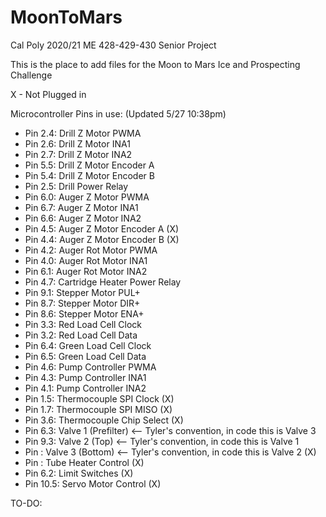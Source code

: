 # MoonToMars
Cal Poly 2020/21 ME 428-429-430 Senior Project

This is the place to add files for the Moon to Mars Ice and Prospecting Challenge


X - Not Plugged in

Microcontroller Pins in use: (Updated 5/27 10:38pm)
- Pin 2.4:  Drill Z Motor PWMA
- Pin 2.6:  Drill Z Motor INA1
- Pin 2.7:  Drill Z Motor INA2
- Pin 5.5:  Drill Z Motor Encoder A
- Pin 5.4:  Drill Z Motor Encoder B
- Pin 2.5:  Drill Power Relay
- Pin 6.0:  Auger Z Motor PWMA
- Pin 6.7:  Auger Z Motor INA1
- Pin 6.6:  Auger Z Motor INA2
- Pin 4.5:  Auger Z Motor Encoder A           (X)
- Pin 4.4:  Auger Z Motor Encoder B           (X)
- Pin 4.2:  Auger Rot Motor PWMA
- Pin 4.0:  Auger Rot Motor INA1
- Pin 6.1:  Auger Rot Motor INA2
- Pin 4.7:  Cartridge Heater Power Relay
- Pin 9.1:  Stepper Motor PUL+
- Pin 8.7:  Stepper Motor DIR+
- Pin 8.6:  Stepper Motor ENA+
- Pin 3.3:  Red Load Cell Clock
- Pin 3.2:  Red Load Cell Data
- Pin 6.4:  Green Load Cell Clock
- Pin 6.5:  Green Load Cell Data
- Pin 4.6:  Pump Controller PWMA
- Pin 4.3:  Pump Controller INA1
- Pin 4.1:  Pump Controller INA2
- Pin 1.5:  Thermocouple SPI Clock            (X)
- Pin 1.7:  Thermocouple SPI MISO             (X)
- Pin 3.6:  Thermocouple Chip Select          (X)
- Pin 6.3:  Valve 1 (Prefilter) <-- Tyler's convention, in code this is Valve 3
- Pin 9.3:  Valve 2 (Top) <-- Tyler's convention, in code this is Valve 1
- Pin :  Valve 3 (Bottom) <-- Tyler's convention, in code this is Valve 2     (X)
- Pin :  Tube Heater Control                  (X)
- Pin 6.2:  Limit Switches                    (X)
- Pin 10.5: Servo Motor Control               (X)

TO-DO:

